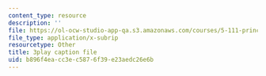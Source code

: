 ```yaml
---
content_type: resource
description: ''
file: https://ol-ocw-studio-app-qa.s3.amazonaws.com/courses/5-111-principles-of-chemical-science-fall-2008/b896f4eacc3ec5876f39e23aedc26e6b_PJFW3Vrv-5w.srt
file_type: application/x-subrip
resourcetype: Other
title: 3play caption file
uid: b896f4ea-cc3e-c587-6f39-e23aedc26e6b
---
```


